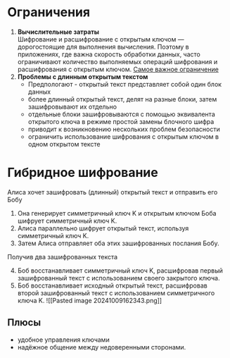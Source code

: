 # Ограничения

1. **Вычислительные затраты**<br>
Шифрование и расшифрование с открытым ключом — дорогостоящие для выполнения вычисления. Поэтому в приложениях, где важна скорость обработки данных, часто ограничивают количество выполняемых операций шифрования и расшифрования с открытым ключом. <ins>Cамое важное ограничение</ins>
1. **Проблемы с длинным открытым текстом**
    - Предпологают - открытый текст представляет собой один блок данных
    - более длинный открытый текст, делят на разные блоки, затем зашифровывают их отдельно
    - отдельные блоки зашифровываются с помощью эквивалента открытого ключа в режиме простой замены блочного шифра
    - приводит к возникновению нескольких проблем безопасности
    - ограничить использование шифрования с открытым ключом в одном открытом тексте

# Гибридное шифрование

Алиса хочет зашифровать (длинный) открытый текст и отправить его Бобу
1. Она генерирует симметричный ключ K и открытым ключом Боба шифрует симметричный ключ K.
1. Алиса параллельно шифрует открытый текст, используя симметричный ключ K.
1. Затем Алиса отправляет оба этих зашифрованных послания Бобу.

Получив два зашифрованных текста

4. Боб восстанавливает симметричный ключ K, расшифровав первый зашифрованный текст с использованием своего закрытого ключа.
5. Боб восстанавливает исходный открытый текст, расшифровав второй зашифрованный текст с использованием симметричного ключа K.
![[Pasted image 20241009162343.png]]

## Плюсы

- удобное управления ключами
- надёжное общение между недоверенными сторонами.
